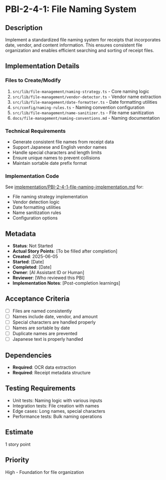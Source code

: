 # PBI-2-4-1: File Naming System

## Description

Implement a standardized file naming system for receipts that incorporates date, vendor,
and content information. This ensures consistent file organization and enables
efficient searching and sorting of receipt files.

## Implementation Details

### Files to Create/Modify

1. `src/lib/file-management/naming-strategy.ts` - Core naming logic
2. `src/lib/file-management/vendor-detector.ts` - Vendor name extraction
3. `src/lib/file-management/date-formatter.ts` - Date formatting utilities
4. `src/config/naming-rules.ts` - Naming convention configuration
5. `src/lib/file-management/name-sanitizer.ts` - File name sanitization
6. `docs/file-management/naming-conventions.md` - Naming documentation

### Technical Requirements

- Generate consistent file names from receipt data
- Support Japanese and English vendor names
- Handle special characters and length limits
- Ensure unique names to prevent collisions
- Maintain sortable date prefix format

### Implementation Code

See [implementation/PBI-2-4-1-file-naming-implementation.md](implementation/PBI-2-4-1-file-naming-implementation.md) for:

- File naming strategy implementation
- Vendor detection logic
- Date formatting utilities
- Name sanitization rules
- Configuration options

## Metadata

- **Status**: Not Started
- **Actual Story Points**: [To be filled after completion]
- **Created**: 2025-06-05
- **Started**: [Date]
- **Completed**: [Date]
- **Owner**: [AI Assistant ID or Human]
- **Reviewer**: [Who reviewed this PBI]
- **Implementation Notes**: [Post-completion learnings]

## Acceptance Criteria

- [ ] Files are named consistently
- [ ] Names include date, vendor, and amount
- [ ] Special characters are handled properly
- [ ] Names are sortable by date
- [ ] Duplicate names are prevented
- [ ] Japanese text is properly handled

## Dependencies

- **Required**: OCR data extraction
- **Required**: Receipt metadata structure

## Testing Requirements

- Unit tests: Naming logic with various inputs
- Integration tests: File creation with names
- Edge cases: Long names, special characters
- Performance tests: Bulk naming operations

## Estimate

1 story point

## Priority

High - Foundation for file organization
